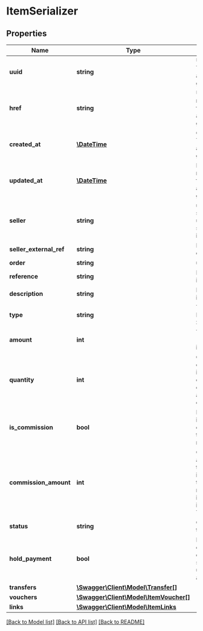 # ItemSerializer

## Properties
Name | Type | Description | Notes
------------ | ------------- | ------------- | -------------
**uuid** | **string** | Unique identifier. This field is automatically generated. | [optional] 
**href** | **string** | Url of the resource. This field is automatically generated. | [optional] 
**created_at** | [**\DateTime**](\DateTime.md) | Creation date. This field is automatically generated. | [optional] 
**updated_at** | [**\DateTime**](\DateTime.md) | Date of the last modification. This field is automatically generated. | [optional] 
**seller** | **string** | uuid of the related seller. You may use seller_external_ref instead. | [optional] 
**seller_external_ref** | **string** | External reference of the seller. | [optional] 
**order** | **string** | uuid of the order. | [optional] 
**reference** | **string** | Reference of the item. | 
**description** | **string** | Description of the item. | 
**type** | **string** | Type of item (eg. ENTERTAINMENT, SPORT, etc.). | [optional] 
**amount** | **int** | Total amount (price) of the item. | 
**quantity** | **int** | Quantity of items ordered. This field is for information only and has no effect on the amount of the order. | [optional] 
**is_commission** | **bool** | If set to true, this item represents a commission owed to the marketplace. | [optional] 
**commission_amount** | **int** | Commission amount related to this item and included in the total amount. A non-null value is incompatible with is_commission &#x3D; True. | [optional] 
**status** | **string** | Current status of the item. | [optional] 
**hold_payment** | **bool** | If true, the cashout to the corresponding seller will be hold until this item is activated. | [optional] 
**transfers** | [**\Swagger\Client\Model\Transfer[]**](Transfer.md) |  | [optional] 
**vouchers** | [**\Swagger\Client\Model\ItemVoucher[]**](ItemVoucher.md) |  | [optional] 
**links** | [**\Swagger\Client\Model\ItemLinks**](ItemLinks.md) |  | [optional] 

[[Back to Model list]](../README.md#documentation-for-models) [[Back to API list]](../README.md#documentation-for-api-endpoints) [[Back to README]](../README.md)


